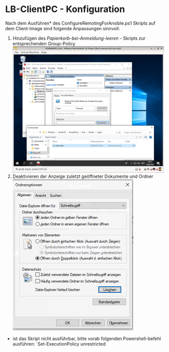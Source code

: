 # LB-ClientPC - Konfiguration

Nach dem Ausführen* des ConfigureRemotingForAnsible.ps1 Skripts auf dem Client-Image sind folgende Anpassungen sinnvoll:

1. Hinzufügen des *Papierkorb-bei-Anmeldung-leeren* - Skripts zur entsprechenden Group-Policy ![](ECManClient-configureGPOLogon.png)
2. Deaktivieren der Anzeige zuletzt geöffneter Dokumente und Ordner ![](ECManClient-disableRecentDocuments.png)



* ist das Skript nicht ausführbar, bitte vorab folgenden Powershell-befehl ausführen: `Set-ExecutionPolicy unrestricted